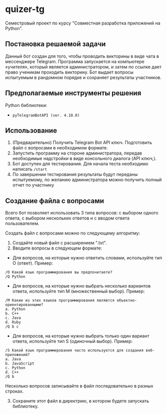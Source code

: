 # quizer-tg

Семестровый проект по курсу "Совместная разработка приложений на Python".

## Постановка решаемой задачи

Данный бот создан для того, чтобы проводить викторины в виде чата в мессенджере Telegram. Программа запускается на компьютере «учителя», который является администратором, и затем по ссылке дает право ученикам проходить викторину. Бот выдает вопросы испытуемым в рандомном порядке и сохраняет результаты участников.

## Предполагаемые инструменты решения

Python библиотеки:

* `pyTelegramBotAPI (ver. 4.10.0)`

## Использование

1. (Предварительно) Получить Telegram Bot API ключ. Подготовить файл с вопросами в необходимом формате.
2. Запустить программу на стороне администратора, передав необходимые надстройки в виде консольного диалога (API ключ,).
3. Бот доступен для тестирования. Для начала теста необходимо написать `/start`
4. По завершении тестирования результаты будут переданы испытуемому, по желанию администратора можно получить полный отчет по участнику

## Создание файла с вопросами

Всего бот позволяет использовать 3 типа вопросов: с выбором одного ответа, с выбором нескольких ответов и с вводом ответа пользователем.

Создать файл с вопросами можно по следующему алгоритму:
1. Создайте новый файл с расширением ".txt".
2. Вводите вопросы в следующем формате:

- Для вопросов, на которые нужно ответить словами, используйте тип О (ответ). Пример:

```
/O Какой язык программирования вы предпочитаете?
/Q Python
```

- Для вопросов, на которые нужно выбрать несколько вариантов ответа, используйте тип М (множественный выбор). Пример:

```
/M Какие из этих языков программирования являются объектно-ориентированными?
a. Python
b. C++
c. Java
d. Ruby
/Q b c
```

- Для вопросов, на которые нужно выбрать только один вариант ответа, используйте тип S (одиночный выбор). Пример:

```
/S Какой язык программирования часто используется для создания веб-приложений?
a. Java
b. JavaScript
c. Python
d. C++
/Q b
```

Несколько вопросов записывайте в файл последовательно в разных строках.

3. Сохраните этот файл в директрию, в котором будете запускать библиотеку.


